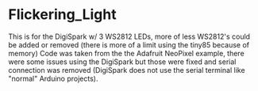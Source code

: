 # Flickering_Light
This is for the DigiSpark w/ 3 WS2812 LEDs, more of less WS2812's could be added or removed (there is more of a limit using the tiny85 because of memory) Code was taken from the the Adafruit NeoPixel example, there were some issues using the DigiSpark but those were fixed and serial connection was removed (DigiSpark does not use the serial terminal like "normal" Arduino projects).
